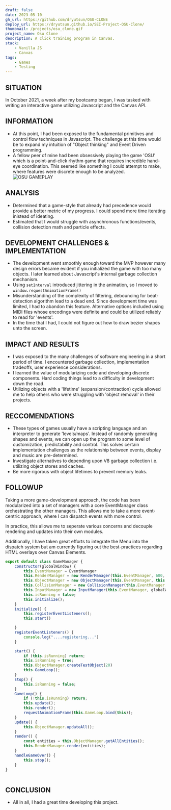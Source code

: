 ```yaml
---
draft: false
date: 2023-05-10
gh_url: https://github.com/dryutsun/OSU-CLONE
deploy_url: https://dryutsun.github.io/SEI-Project-OSU-Clone/
thumbnail: /projects/osu_clone.gif
project_name: Osu Clone
description: A click training program in Canvas.
stack:
    - Vanilla JS
    - Canvas
tags:
    - Games
    - Testing
---
```


## SITUATION
In October 2021, a week after my bootcamp began, I was tasked with writing an interactive game utilizing Javascript
and the Canvas API.

## INFORMATION
- At this point, I had been exposed to the fundamental primitives and control flow techniques in Javascript. The challenge
at this time would be to expand my intuition of "Object thinking" and Event Driven programming.
- A fellow peer of mine had been obsessively playing the game 'OSU' which is a point-and-click rhythm game that requires
  incredible hand-eye coordination. This seemed like something I could attempt to make, where features were discrete
  enough to be analyzed.
![OSU GAMEPLAY](/dest_images/128-compressed-osu-rhythm-game.gif)

## ANALYSIS
- Determined that a game-style that already had precedence would provide a better metric of my progress. I could
  spend more time iterating inistead of ideating.
- Estimated that I would struggle with asynchronous functions/events, collision detection math and particle effects.

## DEVELOPMENT CHALLENGES & IMPLEMENTATION
- The development went smoothly enough toward the MVP however many design errors became evident if you initialized the
  game with too many objects. I later learned about Javascript's internal garbage collection mechanism.
- Using `setInterval` introduced jittering in the animation, so I moved to `window.requestAnimationFrame()`
- Misunderstanding of the complexity of filtering, debouncing for beat-detection algorithm lead to a dead end.
  Since development time was limited, I had to abandon this feature. Alternative options included using MIDI files
  whose encodings were definite and could be utilized reliably to read for 'events'.
- In the time that I had, I could not figure out how to draw bezier shapes unto the screen.

## IMPACT AND RESULTS
- I was exposed to the many challenges of software engineering in a short period of time. I encountered garbage
  collection, implementation tradeoffs, user experience considerations.
- I learned the value of modularizing code and developing discrete components. Hard coding things lead to a difficulty
  in development down the road.
- Utilizing objects with a 'lifetime' (expansion/contraction) cycle allowed me to help others who were struggling with
  'object removal' in their projects.

## RECCOMENDATIONS
- These types of games usually have a scripting language and an interpreter to generate 'levels/maps'. Instead of
  randomly generating shapes and events, we can open up the program to some level of customization, predictability and
  control. This solves certain implementation challenges as the relationship between events, display and music are
  pre-determined.
- Investigate alternatives to depending upon V8 garbage collection i.e. utilizing object stores and caches. 
- Be more rigorous with object lifetimes to prevent memory leaks.

## FOLLOWUP
Taking a more game-development approach, the code has been modularized into a set of managers with a core EventManager
class orchestrating the other managers. This allows me to take a more event-centric approach, where I can dispatch
events with more control.

In practice, this allows me to seperate various concerns and decouple rendering and updates into their own modules.


Additionally, I have taken great efforts to integrate the Menu into the dispatch system but am currently figuring out
the best-practices regarding HTML overlays over Canvas Elements.

```javascript
export default class GameManager {
    constructor(globalWindow) {
        this.EventManager = EventManager
        this.RenderManager = new RenderManager(this.EventManager, 600, 600);
        this.ObjectManager = new ObjectManager(this.EventManager, this.RenderManager);
        this.CollisionManager = new CollisionManager(this.EventManager, this.ObjectManager);
        this.InputManager = new InputManager(this.EventManager, globalWindow, this.RenderManager, this.ObjectManager);
        this.isRunning = false;
        this.initialize();
    }
    initialize() {
        this.registerEventListeners();
        this.start()

    }
    registerEventListeners() {
        console.log("....registering...")
    }

    start() {
        if (this.isRunning) return;
        this.isRunning = true;
        this.ObjectManager.createTestObject(20)
        this.GameLoop();
    }
    stop() {
        this.isRunning = false;
    }
    GameLoop() {
        if (!this.isRunning) return;
        this.update();
        this.render();
        requestAnimationFrame(this.GameLoop.bind(this));
    }
    update() {
        this.ObjectManager.updateAll();
    }
    render() {
        const entities = this.ObjectManager.getAllEntities();
        this.RenderManager.render(entities);
    }
    handleGameOver() {
        this.stop();
    }
}



```

## CONCLUSION
- All in all, I had a great time developing this project.





